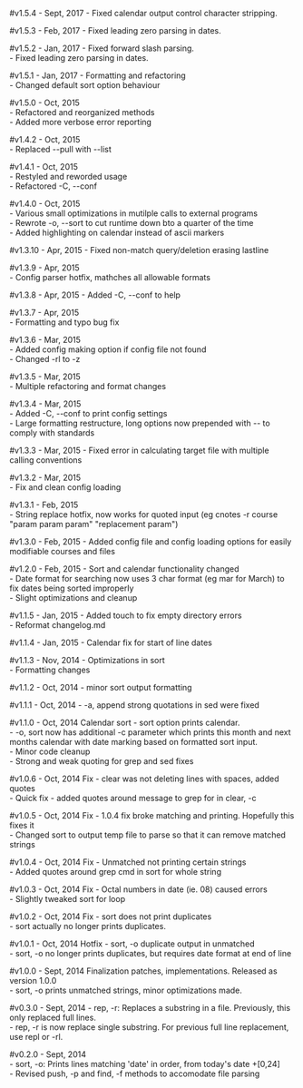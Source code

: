 #v1.5.4 - Sept, 2017
  \- Fixed calendar output control character stripping.  

#v1.5.3 - Feb, 2017
  \- Fixed leading zero parsing in dates.  

#v1.5.2 - Jan, 2017
  \- Fixed forward slash parsing.  
  \- Fixed leading zero parsing in dates.  

#v1.5.1 - Jan, 2017
  \- Formatting and refactoring  
  \- Changed default sort option behaviour

#v1.5.0 - Oct, 2015  
  \- Refactored and reorganized methods  
  \- Added more verbose error reporting  

#v1.4.2 - Oct, 2015  
  \- Replaced --pull with --list

#v1.4.1 - Oct, 2015  
  \- Restyled and reworded usage  
  \- Refactored -C, --conf  

#v1.4.0 - Oct, 2015  
  \- Various small optimizations in mutilple calls to external programs  
  \- Rewrote -o, --sort to cut runtime down bto a quarter of the time  
  \- Added highlighting on calendar instead of ascii markers

#v1.3.10 - Apr, 2015
  \- Fixed non-match query/deletion erasing lastline  

#v1.3.9 - Apr, 2015  
  \- Config parser hotfix, mathches all allowable formats  

#v1.3.8 - Apr, 2015
  \- Added -C, --conf to help  

#v1.3.7 - Apr, 2015  
  \- Formatting and typo bug fix  

#v1.3.6 - Mar, 2015  
  \- Added config making option if config file not found  
  \- Changed -rl to -z  

#v1.3.5 - Mar, 2015  
  \- Multiple refactoring and format changes 

#v1.3.4 - Mar, 2015  
  \- Added -C, --conf to print config settings  
  \- Large formatting restructure, long options now prepended with -- to comply with standards  

#v1.3.3 - Mar, 2015
  \- Fixed error in calculating target file with multiple calling conventions  

#v1.3.2 - Mar, 2015  
  \- Fix and clean config loading  

#v1.3.1 - Feb, 2015  
  \- String replace hotfix, now works for quoted input (eg cnotes -r course "param param param" "replacement param")  

#v1.3.0 - Feb, 2015
  \- Added config file and config loading options for easily modifiable courses and files  

#v1.2.0 - Feb, 2015
  \- Sort and calendar functionality changed  
    \- Date format for searching now uses 3 char format (eg mar for March) to fix dates being sorted improperly  
  \- Slight optimizations and cleanup  

#v1.1.5 - Jan, 2015
  \- Added touch to fix empty directory errors  
  \- Reformat changelog.md  

#v1.1.4 - Jan, 2015
  \- Calendar fix for start of line dates  

#v1.1.3 - Nov, 2014
  \- Optimizations in sort  
  \- Formatting changes  

#v1.1.2 - Oct, 2014
  \- minor sort output formatting  

#v1.1.1 - Oct, 2014
  \- -a, append strong quotations in sed were fixed  

#v1.1.0 - Oct, 2014
Calendar sort - sort option prints calendar.  
  \- -o, sort now has additional -c parameter which prints this month and next months calendar with date marking based on formatted sort input.  
  \- Minor code cleanup  
  \- Strong and weak quoting for grep and sed fixes  

#v1.0.6 - Oct, 2014
Fix - clear was not deleting lines with spaces, added quotes  
  \- Quick fix - added quotes around message to grep for in clear, -c  

#v1.0.5 - Oct, 2014
Fix - 1.0.4 fix broke matching and printing. Hopefully this fixes it  
  \- Changed sort to output temp file to parse so that it can remove matched strings  

#v1.0.4 - Oct, 2014
Fix - Unmatched not printing certain strings  
  \- Added quotes around grep cmd in sort for whole string  

#v1.0.3 - Oct, 2014
Fix - Octal numbers in date (ie. 08) caused errors  
  \- Slightly tweaked sort for loop  

#v1.0.2 - Oct, 2014
Fix - sort does not print duplicates  
  \- sort actually no longer prints duplicates.  

#v1.0.1 - Oct, 2014
Hotfix - sort, -o duplicate output in unmatched  
  \- sort, -o no longer prints duplicates, but requires date format at end of line  

#v1.0.0 - Sept, 2014
Finalization patches, implementations. Released as version 1.0.0  
  \- sort, -o prints unmatched strings, minor optimizations made.  

#v0.3.0 - Sept, 2014
  \- rep, -r: Replaces a substring in a file. Previously, this only replaced full lines.  
  \- rep, -r is now replace single substring. For previous full line replacement, use repl or -rl.  

#v0.2.0 - Sept, 2014  
  \- sort, -o: Prints lines matching 'date' in order, from today's date +[0,24]  
  \- Revised push, -p and find, -f methods to accomodate file parsing  
